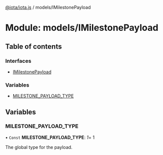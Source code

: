 [@iota/iota.js](../README.md) / models/IMilestonePayload

# Module: models/IMilestonePayload

## Table of contents

### Interfaces

- [IMilestonePayload](../interfaces/models_imilestonepayload.imilestonepayload.md)

### Variables

- [MILESTONE\_PAYLOAD\_TYPE](models_imilestonepayload.md#milestone_payload_type)

## Variables

### MILESTONE\_PAYLOAD\_TYPE

• `Const` **MILESTONE\_PAYLOAD\_TYPE**: *1*= 1

The global type for the payload.
